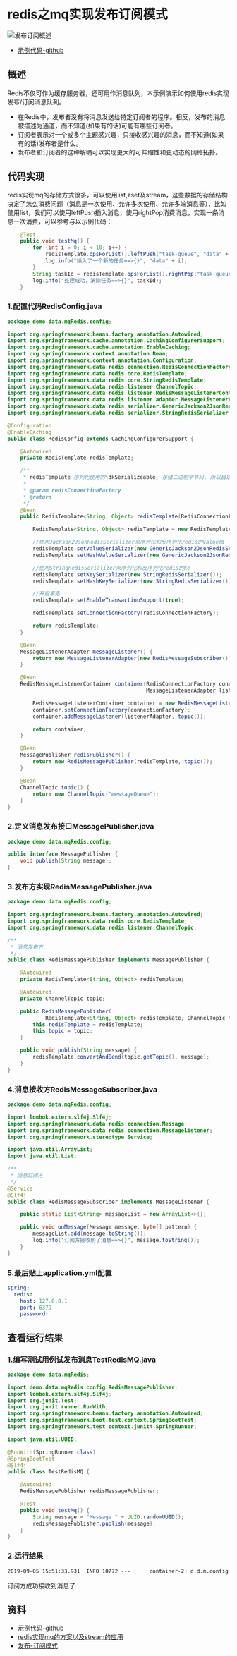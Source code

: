 # redis之mq实现发布订阅模式

![发布订阅概述](PublishSubscribe.jpg)

- [示例代码-github](https://github.com/smltq/spring-boot-demo/blob/master/mq-redis)

## 概述

Redis不仅可作为缓存服务器，还可用作消息队列，本示例演示如何使用redis实现发布/订阅消息队列。

- 在Redis中，发布者没有将消息发送给特定订阅者的程序。相反，发布的消息被描述为通道，而不知道(如果有的话)可能有哪些订阅者。
- 订阅者表示对一个或多个主题感兴趣，只接收感兴趣的消息，而不知道(如果有的话)发布者是什么。
- 发布者和订阅者的这种解耦可以实现更大的可伸缩性和更动态的网络拓扑。

## 代码实现

redis实现mq的存储方式很多，可以使用list,zset及stream，这些数据的存储结构决定了怎么消费问题（消息是一次使用、允许多次使用、允许多端消息等），比如使用list，我们可以使用leftPush插入消息，使用rightPop消费消息，实现一条消息一次消费，可以参考与以示例代码：

````java
    @Test
    public void testMq() {
        for (int i = 0; i < 10; i++) {
            redisTemplate.opsForList().leftPush("task-queue", "data" + i);
            log.info("插入了一个新的任务==>{}", "data" + i);
        }
        String taskId = redisTemplate.opsForList().rightPop("task-queue").toString();
        log.info("处理成功，清除任务==>{}", taskId);
    }
````

### 1.配置代码RedisConfig.java

```java
package demo.data.mqRedis.config;

import org.springframework.beans.factory.annotation.Autowired;
import org.springframework.cache.annotation.CachingConfigurerSupport;
import org.springframework.cache.annotation.EnableCaching;
import org.springframework.context.annotation.Bean;
import org.springframework.context.annotation.Configuration;
import org.springframework.data.redis.connection.RedisConnectionFactory;
import org.springframework.data.redis.core.RedisTemplate;
import org.springframework.data.redis.core.StringRedisTemplate;
import org.springframework.data.redis.listener.ChannelTopic;
import org.springframework.data.redis.listener.RedisMessageListenerContainer;
import org.springframework.data.redis.listener.adapter.MessageListenerAdapter;
import org.springframework.data.redis.serializer.GenericJackson2JsonRedisSerializer;
import org.springframework.data.redis.serializer.StringRedisSerializer;

@Configuration
@EnableCaching
public class RedisConfig extends CachingConfigurerSupport {

    @Autowired
    private RedisTemplate redisTemplate;

    /**
     * redisTemplate 序列化使用的jdkSerializeable, 存储二进制字节码, 所以自定义序列化类,方便调试redis
     *
     * @param redisConnectionFactory
     * @return
     */
    @Bean
    public RedisTemplate<String, Object> redisTemplate(RedisConnectionFactory redisConnectionFactory) {

        RedisTemplate<String, Object> redisTemplate = new RedisTemplate<>();

        //使用Jackson2JsonRedisSerializer来序列化和反序列化redis的value值
        redisTemplate.setValueSerializer(new GenericJackson2JsonRedisSerializer());
        redisTemplate.setHashValueSerializer(new GenericJackson2JsonRedisSerializer());

        //使用StringRedisSerializer来序列化和反序列化redis的ke
        redisTemplate.setKeySerializer(new StringRedisSerializer());
        redisTemplate.setHashKeySerializer(new StringRedisSerializer());

        //开启事务
        redisTemplate.setEnableTransactionSupport(true);

        redisTemplate.setConnectionFactory(redisConnectionFactory);

        return redisTemplate;
    }

    @Bean
    MessageListenerAdapter messageListener() {
        return new MessageListenerAdapter(new RedisMessageSubscriber());
    }

    @Bean
    RedisMessageListenerContainer container(RedisConnectionFactory connectionFactory,
                                            MessageListenerAdapter listenerAdapter) {

        RedisMessageListenerContainer container = new RedisMessageListenerContainer();
        container.setConnectionFactory(connectionFactory);
        container.addMessageListener(listenerAdapter, topic());

        return container;
    }

    @Bean
    MessagePublisher redisPublisher() {
        return new RedisMessagePublisher(redisTemplate, topic());
    }

    @Bean
    ChannelTopic topic() {
        return new ChannelTopic("messageQueue");
    }
}

```

### 2.定义消息发布接口MessagePublisher.java

```java
package demo.data.mqRedis.config;

public interface MessagePublisher {
    void publish(String message);
}
```

### 3.发布方实现RedisMessagePublisher.java

```java
package demo.data.mqRedis.config;

import org.springframework.beans.factory.annotation.Autowired;
import org.springframework.data.redis.core.RedisTemplate;
import org.springframework.data.redis.listener.ChannelTopic;

/**
 * 消息发布方
 */
public class RedisMessagePublisher implements MessagePublisher {

    @Autowired
    private RedisTemplate<String, Object> redisTemplate;

    @Autowired
    private ChannelTopic topic;

    public RedisMessagePublisher(
            RedisTemplate<String, Object> redisTemplate, ChannelTopic topic) {
        this.redisTemplate = redisTemplate;
        this.topic = topic;
    }

    public void publish(String message) {
        redisTemplate.convertAndSend(topic.getTopic(), message);
    }
}
```

### 4.消息接收方RedisMessageSubscriber.java

````java
package demo.data.mqRedis.config;

import lombok.extern.slf4j.Slf4j;
import org.springframework.data.redis.connection.Message;
import org.springframework.data.redis.connection.MessageListener;
import org.springframework.stereotype.Service;

import java.util.ArrayList;
import java.util.List;

/**
 * 消息订阅方
 */
@Service
@Slf4j
public class RedisMessageSubscriber implements MessageListener {

    public static List<String> messageList = new ArrayList<>();

    public void onMessage(Message message, byte[] pattern) {
        messageList.add(message.toString());
        log.info("订阅方接收到了消息==>{}", message.toString());
    }
}
````

### 5.最后贴上application.yml配置

```yaml
spring:
  redis:
    host: 127.0.0.1
    port: 6379
    password:
```

## 查看运行结果

### 1.编写测试用例试发布消息TestRedisMQ.java

```java
package demo.data.mqRedis;

import demo.data.mqRedis.config.RedisMessagePublisher;
import lombok.extern.slf4j.Slf4j;
import org.junit.Test;
import org.junit.runner.RunWith;
import org.springframework.beans.factory.annotation.Autowired;
import org.springframework.boot.test.context.SpringBootTest;
import org.springframework.test.context.junit4.SpringRunner;

import java.util.UUID;

@RunWith(SpringRunner.class)
@SpringBootTest
@Slf4j
public class TestRedisMQ {

    @Autowired
    RedisMessagePublisher redisMessagePublisher;

    @Test
    public void testMq() {
        String message = "Message " + UUID.randomUUID();
        redisMessagePublisher.publish(message);
    }
}
```

### 2.运行结果

```cfml
2019-09-05 15:51:33.931  INFO 10772 --- [    container-2] d.d.m.config.RedisMessageSubscriber      : 订阅方接收到了消息==>"Message c95959bf-6c30-4801-bc80-0e1e3c9f81bc"
```

订阅方成功接收到消息了

## 资料

- [示例代码-github](https://github.com/smltq/spring-boot-demo/blob/master/mq-redis)
- [redis实现mq的方案以及stream的应用](https://www.jianshu.com/p/e5751c2ac9c8)
- [发布-订阅模式](https://docs.microsoft.com/en-us/previous-versions/msp-n-p/ff649664(v=pandp.10))